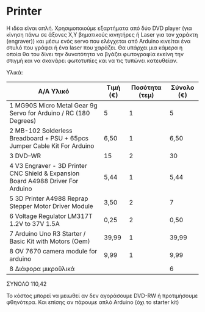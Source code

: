 # Printer
Η ιδέα είναι απλή. Χρησιμοποιούμε εξαρτήματα από δύο DVD player (για κίνηση πάνω σε άξονες Χ,Υ βηματικούς κινητήρες ή Laser για τον χαράκτη (engraver)) και μέσω ενός servo που ελέγχεται από Arduino κινείται ένα στυλό που γράφει ή ένα laser που χαράζει. Θα υπάρχει μια κάμερα η οποία θα του δίνει την δυνατότητα να βγάζει φωτογραφία εκείνη την στιγμή και να σκανάρει φωτοτυπίες και να τις τυπώνει κατευθείαν.

Υλικά:

|Α/Α	Υλικό                                                                       |Τιμή (€)	|Ποσότητα (τεμ)	|Σύνολο (€)<br>|
|---------------------------------------------------------------------------------|---------|---------------|--------------|
|1	MG90S Micro Metal Gear 9g Servo for Arduino / RC (180 Degrees)	              | 5	      | 1	            |  5<br>
|2	MB-102 Solderless Breadboard + PSU + 65pcs Jumper Cable Kit For Arduino	      | 6,50	  | 1	            |  6,50<br>
|3	DVD–WR	                                                                      | 15	    | 2	            |  30<br>
|4	V3 Engraver - 3D Printer CNC Shield & Expansion Board A4988 Driver For Arduino|	5,44	  | 1	            |  5,44<br>
|5	3D Printer A4988 Reprap Stepper Motor Driver Module	                          | 3,50	  | 2	            |  7<br>
|6	Voltage Regulator LM317T 1.2V to 37V 1.5A	                                    | 0,25	  | 2	            |  0,50<br>
|7	Arduino Uno R3 Starter / Basic Kit with Motors (Oem)	                        | 39,99	  | 1	            |  39,99<br>
|8  OV 7670 camera module for arduino                                             | 9,99    | 1             |  9,99<br>
|8	Διάφορα μικροϋλικά			                                                      |         |               |  6<br>
ΣΥΝΟΛΟ	                                                                                                    110,42


Το κόστος μπορεί να μειωθεί αν δεν αγοράσουμε DVD-RW ή προτιμήσουμε φθηνότερα. Και επίσης αν πάρουμε απλό Arduino (όχι το starter kit)
